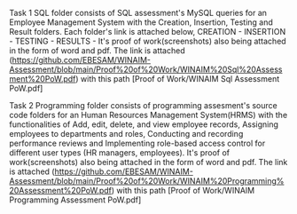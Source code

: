 Task 1 SQL folder consists of SQL assessment's MySQL queries for an Employee Management System with the Creation, Insertion, Testing and Result folders. Each folder's link is attached below,
CREATION - 
INSERTION - 
TESTING - 
RESULTS - 
It's proof of work(screenshots) also being attached in the form of word and pdf. The link is attached (https://github.com/EBESAM/WINAIM-Assessment/blob/main/Proof%20of%20Work/WINAIM%20Sql%20Assessment%20PoW.pdf) with this path [Proof of Work/WINAIM Sql Assessment PoW.pdf]

Task 2 Programming folder consists of programming assesment's source code folders for an Human Resources Management System(HRMS) with the functionalities of Add, edit, delete, and view employee records, Assigning employees to departments and roles, Conducting and recording performance reviews and Implementing role-based access control for different user types (HR managers, employees). It's proof of work(screenshots) also being attached in the form of word and pdf. The link is attached (https://github.com/EBESAM/WINAIM-Assessment/blob/main/Proof%20of%20Work/WINAIM%20Programming%20Assessment%20PoW.pdf) with this path [Proof of Work/WINAIM Programming Assessment PoW.pdf]
